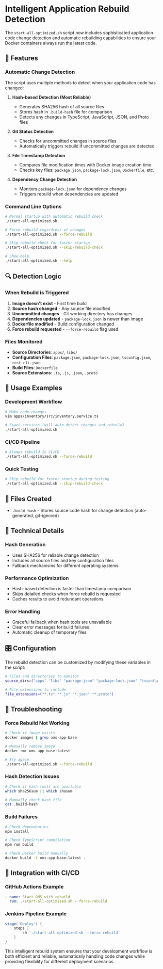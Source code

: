 # Intelligent Application Rebuild Detection

The `start-all-optimized.sh` script now includes sophisticated application code change detection and automatic rebuilding capabilities to ensure your Docker containers always run the latest code.

## 🎯 Features

### Automatic Change Detection
The script uses multiple methods to detect when your application code has changed:

1. **Hash-based Detection (Most Reliable)**
   - Generates SHA256 hash of all source files
   - Stores hash in `.build-hash` file for comparison
   - Detects any changes in TypeScript, JavaScript, JSON, and Proto files

2. **Git Status Detection**
   - Checks for uncommitted changes in source files
   - Automatically triggers rebuild if uncommitted changes are detected

3. **File Timestamp Detection**
   - Compares file modification times with Docker image creation time
   - Checks key files: `package.json`, `package-lock.json`, `Dockerfile`, etc.

4. **Dependency Change Detection**
   - Monitors `package-lock.json` for dependency changes
   - Triggers rebuild when dependencies are updated

### Command Line Options

```bash
# Normal startup with automatic rebuild check
./start-all-optimized.sh

# Force rebuild regardless of changes
./start-all-optimized.sh --force-rebuild

# Skip rebuild check for faster startup
./start-all-optimized.sh --skip-rebuild-check

# Show help
./start-all-optimized.sh --help
```

## 🔍 Detection Logic

### When Rebuild is Triggered

1. **Image doesn't exist** - First time build
2. **Source hash changed** - Any source file modified
3. **Uncommitted changes** - Git working directory has changes
4. **Dependencies updated** - `package-lock.json` is newer than image
5. **Dockerfile modified** - Build configuration changed
6. **Force rebuild requested** - `--force-rebuild` flag used

### Files Monitored

- **Source Directories**: `apps/`, `libs/`
- **Configuration Files**: `package.json`, `package-lock.json`, `tsconfig.json`, `nest-cli.json`
- **Build Files**: `Dockerfile`
- **Source Extensions**: `.ts`, `.js`, `.json`, `.proto`

## 🚀 Usage Examples

### Development Workflow
```bash
# Make code changes
vim apps/inventory/src/inventory.service.ts

# Start services (will auto-detect changes and rebuild)
./start-all-optimized.sh
```

### CI/CD Pipeline
```bash
# Always rebuild in CI/CD
./start-all-optimized.sh --force-rebuild
```

### Quick Testing
```bash
# Skip rebuild for faster startup during testing
./start-all-optimized.sh --skip-rebuild-check
```

## 📁 Files Created

- `.build-hash` - Stores source code hash for change detection (auto-generated, git-ignored)

## 🔧 Technical Details

### Hash Generation
- Uses SHA256 for reliable change detection
- Includes all source files and key configuration files
- Fallback mechanisms for different operating systems

### Performance Optimization
- Hash-based detection is faster than timestamp comparison
- Skips detailed checks when force rebuild is requested
- Caches results to avoid redundant operations

### Error Handling
- Graceful fallback when hash tools are unavailable
- Clear error messages for build failures
- Automatic cleanup of temporary files

## 🎛️ Configuration

The rebuild detection can be customized by modifying these variables in the script:

```bash
# Files and directories to monitor
source_dirs=("apps" "libs" "package.json" "package-lock.json" "tsconfig.json" "nest-cli.json" "Dockerfile")

# File extensions to include
file_extensions=("*.ts" "*.js" "*.json" "*.proto")
```

## 🐛 Troubleshooting

### Force Rebuild Not Working
```bash
# Check if image exists
docker images | grep oms-app-base

# Manually remove image
docker rmi oms-app-base:latest

# Try again
./start-all-optimized.sh --force-rebuild
```

### Hash Detection Issues
```bash
# Check if hash tools are available
which sha256sum || which shasum

# Manually check hash file
cat .build-hash
```

### Build Failures
```bash
# Check dependencies
npm install

# Check TypeScript compilation
npm run build

# Check Docker build manually
docker build -t oms-app-base:latest .
```

## 🔄 Integration with CI/CD

### GitHub Actions Example
```yaml
- name: Start OMS with rebuild
  run: ./start-all-optimized.sh --force-rebuild
```

### Jenkins Pipeline Example
```groovy
stage('Deploy') {
    steps {
        sh './start-all-optimized.sh --force-rebuild'
    }
}
```

This intelligent rebuild system ensures that your development workflow is both efficient and reliable, automatically handling code changes while providing flexibility for different deployment scenarios.
